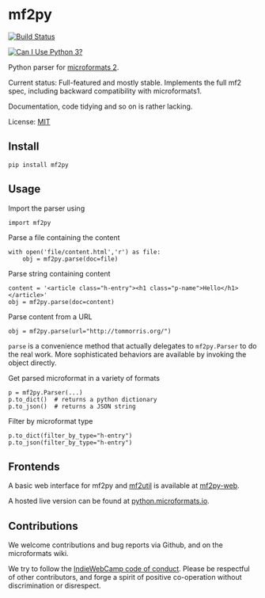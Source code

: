 mf2py
=====

[![Build Status](https://travis-ci.org/microformats/mf2py.svg?branch=master)](https://travis-ci.org/microformats/mf2py)

[![Can I Use Python 3?](https://caniusepython3.com/project/mf2py.svg)](https://caniusepython3.com/project/mf2py)

Python parser for [microformats 2](http://microformats.org/wiki/Microformats2).

Current status: Full-featured and mostly stable. Implements the full
mf2 spec, including backward compatibility with microformats1.

Documentation, code tidying and so on is rather lacking.    

License: [MIT](http://opensource.org/licenses/mit-license.php)

Install
-------

`pip install mf2py`

Usage
-----

Import the parser using

    import mf2py

Parse a file containing the content

    with open('file/content.html','r') as file:
        obj = mf2py.parse(doc=file)

Parse string containing content

    content = '<article class="h-entry"><h1 class="p-name">Hello</h1></article>'
    obj = mf2py.parse(doc=content)

Parse content from a URL

    obj = mf2py.parse(url="http://tommorris.org/")

`parse` is a convenience method that actually delegates to
`mf2py.Parser` to do the real work. More sophisticated behaviors are
available by invoking the object directly.

Get parsed microformat in a variety of formats

    p = mf2py.Parser(...)
    p.to_dict()  # returns a python dictionary
    p.to_json()  # returns a JSON string

Filter by microformat type

    p.to_dict(filter_by_type="h-entry")
    p.to_json(filter_by_type="h-entry")

Frontends
-------------

A basic web interface for mf2py and [mf2util](https://github.com/kylewm/mf2util) is available at [mf2py-web](https://github.com/kylewm/mf2py-web).

A hosted live version can be found at [python.microformats.io](https://python.microformats.io).

Contributions
-------------

We welcome contributions and bug reports via Github, and on the microformats wiki.

We try to follow the [IndieWebCamp code of conduct](http://indiewebcamp.com/code-of-conduct). Please be respectful of other contributors, and forge a spirit of positive co-operation without discrimination or disrespect.
